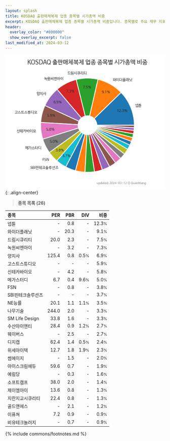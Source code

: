```yaml
---
layout: splash
title: KOSDAQ 출판매체복제 업종 종목별 시가총액 비중
excerpt: KOSDAQ 출판매체복제 업종 종목별 시가총액 비중입니다. 종목별로 주요 재무 지표를 함께 표시합니다.
header:
  overlay_color: "#800000"
  show_overlay_excerpt: false
last_modified_at: 2024-03-12
---
```



![KOSDAQ 출판매체복제 업종 종목별 시가총액 비중](/stats/sector/images/kosdaq_업종_출판매체복제_종목.png){: .align-center}


> **종목 목록 (26)**<a id="list"></a>

| **종목** | **PER** | **PBR** | **DIV** | **비중** |
| :------- | ------: | ------: | ------: | -------: |
| 넵튠 | - | 0.8 | - | 12.3<small>%</small> |
| 와이더플래닛 | - | 20.3 | - | 9.1<small>%</small> |
| 드림시큐리티 | 20.0 | 2.3 | - | 7.5<small>%</small> |
| 녹원씨엔아이 | - | 3.2 | - | 7.3<small>%</small> |
| 양지사 | 125.4 | 0.8 | 0.5<small>%</small> | 6.9<small>%</small> |
| 고스트스튜디오 | - | - | - | 5.9<small>%</small> |
| 신테카바이오 | - | 4.2 | - | 5.8<small>%</small> |
| 메가스터디 | 6.7 | 0.4 | 9.6<small>%</small> | 5.0<small>%</small> |
| FSN | - | 0.8 | - | 3.8<small>%</small> |
| SBI핀테크솔루션즈 | - | - | - | 3.7<small>%</small> |
| NE능률 | 20.1 | 1.1 | 1.1<small>%</small> | 3.5<small>%</small> |
| 나무기술 | 244.0 | 2.0 | - | 3.3<small>%</small> |
| SM Life Design | 33.8 | 1.6 | - | 3.3<small>%</small> |
| 수산아이앤티 | 28.4 | 0.9 | 1.2<small>%</small> | 2.7<small>%</small> |
| 웨이버스 | - | 2.5 | - | 2.7<small>%</small> |
| 디지캡 | 62.4 | 1.4 | 0.5<small>%</small> | 2.4<small>%</small> |
| 위세아이텍 | 12.7 | 1.8 | 1.9<small>%</small> | 2.3<small>%</small> |
| 썸에이지 | - | 1.5 | - | 2.0<small>%</small> |
| 아이스크림에듀 | 59.6 | 0.7 | - | 1.9<small>%</small> |
| 예림당 | - | 0.3 | - | 1.6<small>%</small> |
| 소프트캠프 | 38.0 | 2.0 | - | 1.4<small>%</small> |
| 제이엠아이 | 13.6 | 0.8 | - | 1.3<small>%</small> |
| 지란지교시큐리티 | 22.4 | 0.8 | - | 1.3<small>%</small> |
| 골드앤에스 | - | 2.1 | - | 1.2<small>%</small> |
| 이퓨쳐 | 7.2 | 0.9 | - | 0.9<small>%</small> |
| 비유테크놀러지 | - | 0.7 | - | 0.9<small>%</small> |

{% include commons/footnotes.md %}